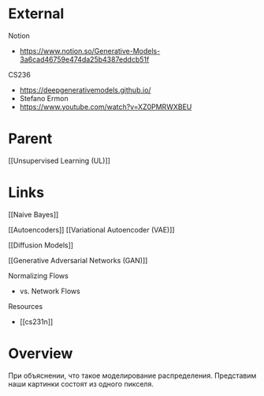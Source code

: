

# External

Notion
- https://www.notion.so/Generative-Models-3a6cad46759e474da25b4387eddcb51f


CS236
- https://deepgenerativemodels.github.io/
- Stefano Ermon
- https://www.youtube.com/watch?v=XZ0PMRWXBEU

# Parent

[[Unsupervised Learning (UL)]]

# Links

[[Naive Bayes]]

[[Autoencoders]]
[[Variational Autoencoder (VAE)]]

[[Diffusion Models]]

[[Generative Adversarial Networks (GAN)]]

Normalizing Flows
- vs. Network Flows

Resources
- [[cs231n]]

# Overview

При объяснении, что такое моделирование распределения.
Представим наши картинки состоят из одного пикселя.
